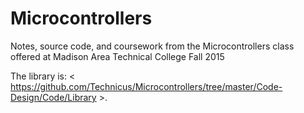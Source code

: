 # Microcontrollers
Notes, source code, and coursework from the Microcontrollers class offered at Madison Area Technical College Fall 2015

  The library is: < https://github.com/Technicus/Microcontrollers/tree/master/Code-Design/Code/Library >.
